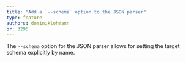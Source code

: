 ```yaml
---
title: "Add a `--schema` option to the JSON parser"
type: feature
authors: dominiklohmann
pr: 3295
---
```


The `--schema` option for the JSON parser allows for setting the target schema
explicitly by name.
